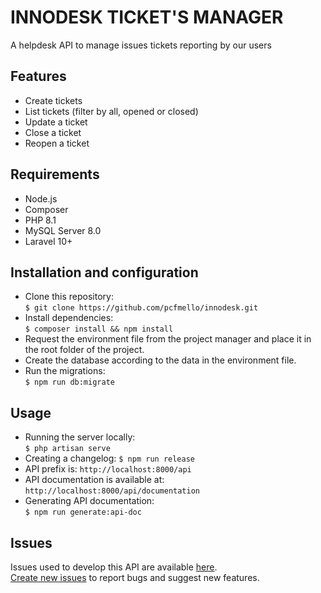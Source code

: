 # INNODESK TICKET'S MANAGER
A helpdesk API to manage issues tickets reporting by our users

## Features
* Create tickets
* List tickets (filter by all, opened or closed)
* Update a ticket
* Close a ticket
* Reopen a ticket

## Requirements
* Node.js
* Composer
* PHP 8.1
* MySQL Server 8.0
* Laravel 10+

## Installation and configuration
* Clone this repository:  
`$ git clone https://github.com/pcfmello/innodesk.git`
* Install dependencies:  
`$ composer install && npm install`
* Request the environment file from the project manager and place it in the root folder of the project.
* Create the database according to the data in the environment file.
* Run the migrations:  
`$ npm run db:migrate`

## Usage
* Running the server locally:  
`$ php artisan serve`
* Creating a changelog:
`$ npm run release`
* API prefix is:
`http://localhost:8000/api`
* API documentation is available at:  
`http://localhost:8000/api/documentation`
* Generating API documentation:  
`$ npm run generate:api-doc`

## Issues
Issues used to develop this API are available [here](https://github.com/pcfmello/innodesk/issues).  
[Create new issues](https://github.com/pcfmello/innodesk/issues/new) to report bugs and suggest new features.
